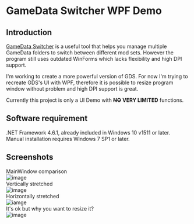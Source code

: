 # GameData Switcher WPF Demo
## Introduction
[GameData Switcher][1] is a useful tool that helps you manage multiple GameData folders to switch between different mod sets. However the program still uses outdated WinForms which lacks flexibility and high DPI support.

I'm working to create a more powerful version of GDS. For now I'm trying to recreate GDS's UI with WPF, therefore it is possible to resize program window without problem and high DPI support is great.

Currently this project is only a UI Demo with ~~**NO**~~ **VERY LIMITED** functions.

## Software requirement
.NET Framework 4.6.1, already included in Windows 10 v1511 or later.  
Manual installation requires Windows 7 SP1 or later.

## Screenshots
MainWindow comparison  
![image](https://github.com/Duck1998/GDS_WPF_Demo/raw/master/img/Pic1.png)  
Vertically stretched  
![image](https://github.com/Duck1998/GDS_WPF_Demo/raw/master/img/Pic2.png)  
Horizontally stretched  
![iamge](https://github.com/Duck1998/GDS_WPF_Demo/raw/master/img/Pic3.png)  
It's ok but why you want to resize it?  
![image](https://github.com/Duck1998/GDS_WPF_Demo/raw/master/img/Pic4.png)

[1]:https://github.com/Icecovery/Game-Data-Switcher
